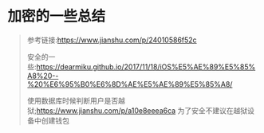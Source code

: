 # 加密的一些总结

> 参考链接:https://www.jianshu.com/p/24010586f52c
>
> 安全的一些:https://dearmiku.github.io/2017/11/18/iOS%E5%AE%89%E5%85%A8%20--%20%E6%95%B0%E6%8D%AE%E5%AE%89%E5%85%A8/
>
> 使用数据库时候判断用户是否越狱;https://www.jianshu.com/p/a10e8eeea6ca 为了安全不建议在越狱设备中创建钱包

